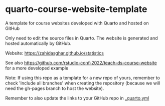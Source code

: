 # quarto-course-website-template

A template for course websites developed with Quarto and hosted on GitHub

Only need to edit the source files in Quarto. The website is generated and hosted automatically by GitHub.

Website: https://zahidasghar.github.io/statistics

See also https://github.com/rstudio-conf-2022/teach-ds-course-website for a more developed example

Note: If using this repo as a template for a new repo of yours, remember to check 'Include all branches' when creating the repository (because we will need the gh-pages branch to host the website).

Remember to also update the links to your GitHub repo in [_quarto.yml](https://github.com/Pakillo/quarto-course-website-template/blob/main/_quarto.yml)
